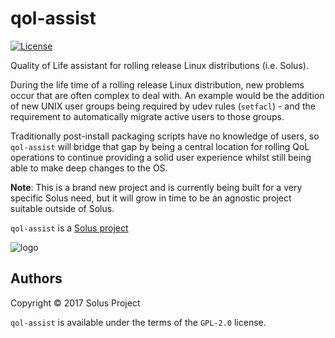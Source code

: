 # qol-assist

[![License](https://img.shields.io/badge/License-GPL%202.0-blue.svg)](https://opensource.org/licenses/GPL-2.0)

Quality of Life assistant for rolling release Linux distributions (i.e. Solus).

During the life time of a rolling release Linux distribution, new problems occur that are often
complex to deal with. An example would be the addition of new UNIX user groups being required
by udev rules (`setfacl`) - and the requirement to automatically migrate active users to those
groups.

Traditionally post-install packaging scripts have no knowledge of users, so `qol-assist`
will bridge that gap by being a central location for rolling QoL operations to continue
providing a solid user experience whilst still being able to make deep changes to the OS.

**Note**: This is a brand new project and is currently being built for a very specific Solus
need, but it will grow in time to be an agnostic project suitable outside of Solus.

`qol-assist` is a [Solus project](https://solus-project.com/)

![logo](https://build.solus-project.com/logo.png)

## Authors

Copyright © 2017 Solus Project

`qol-assist` is available under the terms of the `GPL-2.0` license.
